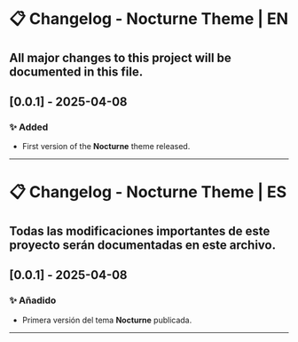 # 📋 Changelog - Nocturne Theme | EN

All major changes to this project will be documented in this file.
---

## [0.0.1] - 2025-04-08

### ✨ Added
- First version of the **Nocturne** theme released.

---
# 📋 Changelog - Nocturne Theme | ES

Todas las modificaciones importantes de este proyecto serán documentadas en este archivo.
---

## [0.0.1] - 2025-04-08

### ✨ Añadido
- Primera versión del tema **Nocturne** publicada.
---

